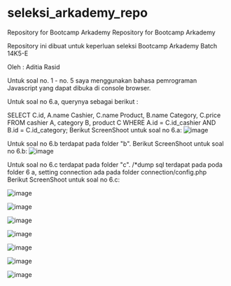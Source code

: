 # seleksi_arkademy_repo
Repository for Bootcamp Arkademy
Repository for Bootcamp Arkademy

Repository ini dibuat untuk keperluan seleksi Bootcamp Arkademy Batch 14K5-E

Oleh : Aditia Rasid

Untuk soal no. 1 - no. 5 saya menggunakan bahasa pemrograman Javascript yang dapat dibuka di console browser.

Untuk soal no 6.a, querynya sebagai berikut :

SELECT C.id, A.name Cashier, C.name Product, B.name Category, C.price FROM cashier A, category B, product C WHERE A.id = C.id_cashier AND B.id = C.id_category;
Berikut ScreenShoot untuk soal no 6.a:
![image](https://user-images.githubusercontent.com/60288277/73121766-35586180-3fb0-11ea-842d-5ea5a1dd9bb9.png)

Untuk soal no 6.b terdapat pada folder "b". Berikut ScreenShoot untuk soal no 6.b:
![image](https://user-images.githubusercontent.com/60288277/73121619-81a2a200-3fae-11ea-981e-6096aca37c8c.png)

Untuk soal no 6.c terdapat pada folder "c". /*dump sql terdapat pada poda folder 6 a, setting connection ada pada folder connection/config.php
Berikut ScreenShoot untuk soal no 6.c:

![image](https://user-images.githubusercontent.com/60288277/73121648-eb22b080-3fae-11ea-8220-fc28f1d514ea.png)

![image](https://user-images.githubusercontent.com/60288277/73121669-186f5e80-3faf-11ea-9af1-73bf9b06c70f.png)

![image](https://user-images.githubusercontent.com/60288277/73121698-52d8fb80-3faf-11ea-89bb-ad1cec0820af.png)

![image](https://user-images.githubusercontent.com/60288277/73121707-861b8a80-3faf-11ea-9c72-129aba978fd2.png)

![image](https://user-images.githubusercontent.com/60288277/73121713-a3e8ef80-3faf-11ea-85e9-bbd19152e9bd.png)

![image](https://user-images.githubusercontent.com/60288277/73121719-b400cf00-3faf-11ea-9087-c006f68b5081.png)

![image](https://user-images.githubusercontent.com/60288277/73121728-c418ae80-3faf-11ea-9ebd-65699804ff1d.png)
